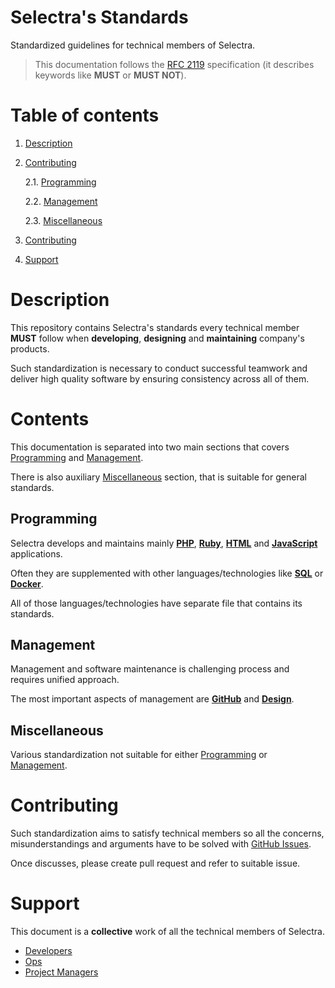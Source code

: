 Selectra's Standards
=

Standardized guidelines for technical members of Selectra.

> This documentation follows the [RFC 2119](http://www.ietf.org/rfc/rfc2119.txt) specification (it describes keywords like **MUST** or **MUST NOT**).

# Table of contents

1. [Description](#description)

2. [Contributing](#contributing)

    2.1. [Programming](#programming)
    
    2.2. [Management](#management)
    
    2.3. [Miscellaneous](#miscellaneous)
    
3. [Contributing](#contributing)

4. [Support](#support)

# Description

This repository contains Selectra's standards every technical member **MUST** follow when **developing**, **designing** and **maintaining** company's products.

Such standardization is necessary to conduct successful teamwork and deliver high quality software by ensuring consistency across all of them.

# Contents

This documentation is separated into two main sections that covers [Programming](#programming) and [Management](#management). 

There is also auxiliary [Miscellaneous](#miscellaneous) section, that is suitable for general standards.

## Programming

Selectra develops and maintains mainly [**PHP**](/programming/PHP.md), [**Ruby**](), [**HTML**](/programming/HTML_AND_CSS.md) and [**JavaScript**]() applications. 

Often they are supplemented with other languages/technologies like [**SQL**](/programming/SQL_AND_MYSQL.md) or [**Docker**]().

All of those languages/technologies have separate file that contains its standards. 

## Management

Management and software maintenance is challenging process and requires unified approach.

The most important aspects of management are [**GitHub**]() and [**Design**]().

## Miscellaneous

Various standardization not suitable for either [Programming](#programming) or [Management](#management).

# Contributing

Such standardization aims to satisfy technical members so all the concerns, misunderstandings and arguments have to be solved with [GitHub Issues](https://github.com/Selectra-Dev/selectra-standards/issues/new). 

Once discusses, please create pull request and refer to suitable issue.

# Support

This document is a **collective** work of all the technical members of Selectra.

- [Developers](https://github.com/orgs/Selectra-Dev/teams/developers)
- [Ops](https://github.com/orgs/Selectra-Dev/teams/ops)
- [Project Managers](https://github.com/orgs/Selectra-Dev/teams/project-managers)

